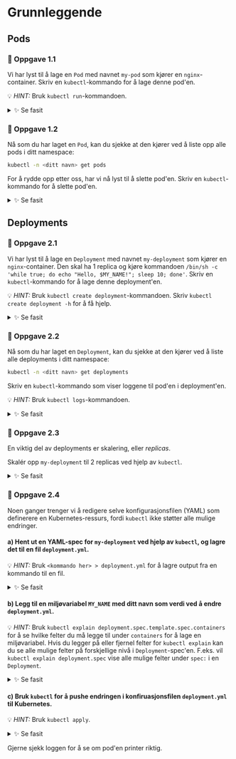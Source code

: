 # Grunnleggende

## Pods

### 🔨 Oppgave 1.1

Vi har lyst til å lage en `Pod` med navnet `my-pod` som kjører en `nginx`-container.
Skriv en `kubectl`-kommando for å lage denne pod'en.

💡 _HINT:_ Bruk `kubectl run`-kommandoen.

<details>
  <summary>✨ Se fasit</summary>

```bash
kubectl -n <ditt navn> run my-pod --image=nginx
```

</details>

### 🔨 Oppgave 1.2

Nå som du har laget en `Pod`, kan du sjekke at den kjører ved å liste opp alle pods i ditt namespace:

```bash
kubectl -n <ditt navn> get pods
```

For å rydde opp etter oss, har vi nå lyst til å slette pod'en.
Skriv en `kubectl`-kommando for å slette pod'en.

<details>
  <summary>✨ Se fasit</summary>

```bash
kubectl -n <ditt navn> delete pod my-pod
```

</details>

## Deployments

### 🔨 Oppgave 2.1

Vi har lyst til å lage en `Deployment` med navnet `my-deployment` som kjører en `nginx`-container.
Den skal ha 1 replica og kjøre kommandoen `/bin/sh -c 'while true; do echo "Hello, $MY_NAME!"; sleep 10; done'`.
Skriv en `kubectl`-kommando for å lage denne deployment'en.

💡 _HINT:_ Bruk `kubectl create deployment`-kommandoen. Skriv `kubectl create deployment -h` for å få hjelp.

<details>
  <summary>✨ Se fasit</summary>

```bash
kubectl -n <ditt navn> create deployment my-deployment --image=nginx --replicas=1 -- /bin/sh -c 'while true; do echo hello; sleep 10;done'
```

</details>

### 🔨 Oppgave 2.2

Nå som du har laget en `Deployment`, kan du sjekke at den kjører ved å liste alle deployments i ditt namespace:

```bash
kubectl -n <ditt navn> get deployments
```

Skriv en `kubectl`-kommando som viser loggene til pod'en i deployment'en.

💡 _HINT:_ Bruk `kubectl logs`-kommandoen.

<details>
  <summary>✨ Se fasit</summary>

```bash
kubectl -n <ditt navn> logs -f deployment/my-deployment
```

</details>

### 🔨 Oppgave 2.3

En viktig del av deployments er skalering, eller _replicas_.

Skalér opp `my-deployment` til 2 replicas ved hjelp av `kubectl`.

<details>
  <summary>✨ Se fasit</summary>

```bash
kubectl -n <ditt navn> scale deployment my-deployment --replicas 2
```

Gjerne sjekk om det har gått bra ved å kjøre `kubectl -n <ditt navn> get pod` eller `kubectl -n <ditt navn> get deployment`.

</details>

### 🔨 Oppgave 2.4

Noen ganger trenger vi å redigere selve konfigurasjonsfilen (YAML) som
definerere en Kubernetes-ressurs, fordi `kubectl` ikke støtter alle mulige endringer.

#### a) Hent ut en YAML-spec for `my-deployment` ved hjelp av `kubectl`, og lagre det til en fil `deployment.yml`.

💡 _HINT:_ Bruk `<kommando her> > deployment.yml` for å lagre output fra en kommando til en fil.

<details>
  <summary>✨ Se fasit</summary>

```bash
kubectl -n <ditt navn> get deployment my-deployment -o yaml > deployment.yml
```

</details>

#### b) Legg til en miljøvariabel `MY_NAME` med ditt navn som verdi ved å endre `deployment.yml`.

💡 _HINT:_ Bruk `kubectl explain deployment.spec.template.spec.containers` for å se hvilke felter du må legge til under `containers` for å lage en miljøvariabel.
Hvis du legger på eller fjernel felter for `kubectl explain` kan du se alle mulige felter på forskjellige nivå i `Deployment`-spec'en.
F.eks. vil `kubectl explain deployment.spec` vise alle mulige felter under `spec:` i en `Deployment`.

<details>
  <summary>✨ Se fasit</summary>

```bash
apiVersion: apps/v1
kind: Deployment
metadata:
  labels:
    app: my-deployment
  name: my-deployment
  namespace: <ditt navn>
spec:
  replicas: 2
  selector:
    matchLabels:
      app: my-deployment
  strategy: {}
  template:
    metadata:
      labels:
        app: my-deployment
    spec:
      containers:
      - command:
        - /bin/sh
        - -c
        - while true; do echo "Hello, $MY_NAME!"; sleep 10; done
        env:
          MY_NAME: <ditt navn>
        image: nginx
        name: nginx
```

</details>

#### c) Bruk `kubectl` for å pushe endringen i konfiruasjonsfilen `deployment.yml` til Kubernetes.

💡 _HINT:_ Bruk `kubectl apply`.

<details>
  <summary>✨ Se fasit</summary>

```bash
kubectl apply -f deployment.yml
```

</details>

Gjerne sjekk loggen for å se om pod'en printer riktig.
